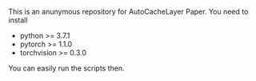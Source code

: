 This is an anunymous repository for AutoCacheLayer Paper.
You need to install

* python >= 3.7.1
* pytorch >= 1.1.0
* torchvision >= 0.3.0

You can easily run the scripts then.